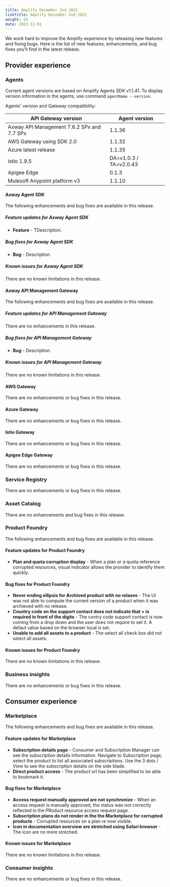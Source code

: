 ```yaml
---
title: Amplify December 2nd 2022
linkTitle: Amplify December 2nd 2022
weight: 55
date: 2022-12-01
---
```

We work hard to improve the Amplify experience by releasing new features and fixing bugs. Here is the list of new features, enhancements, and bug fixes you’ll find in the latest release.

## Provider experience

### Agents

Current agent versions are based on Amplify Agents SDK v1.1.41. To display version information in the agents, use command `agentName --version`.

Agents' version and Gateway compatibility:

| API Gateway version                        | Agent version          |
|--------------------------------------------|------------------------|
| Axway API Management 7.6.2 SPx and 7.7 SPx | 1.1.36                 |
| AWS Gateway using SDK 2.0                  | 1.1.32                 |
| Azure latest release                       | 1.1.35                 |
| Istio 1.9.5                                | DA=v1.0.3 / TA=v2.0.43 |
| Apigee Edge                                | 0.1.3                  |
| Mulesoft Anypoint platform v3              | 1.1.10                 |

#### Axway Agent SDK

The following enhancements and bug fixes are available in this release.

##### Feature updates for Axway Agent SDK

* **Feature** - TDescription.

##### Bug fixes for Axway Agent SDK

* **Bug** - Description.

##### Known issues for Axway Agent SDK

There are no known limitations in this release.

#### Axway API Management Gateway

The following enhancements and bug fixes are available in this release.

##### Feature updates for API Management Gateway

There are no enhancements in this release.

##### Bug fixes for API Management Gateway

* **Bug** - Description.

##### Known issues for API Management Gateway

There are no known limitations in this release.

#### AWS Gateway

There are no enhancements or bug fixes in this release.

#### Azure Gateway

There are no enhancements or bug fixes in this release.

#### Istio Gateway

There are no enhancements or bug fixes in this release.

#### Apigee Edge Gateway

There are no enhancements or bug fixes in this release.

### Service Registry

There are no enhancements or bug fixes in this release.

### Asset Catalog

There are no enhancements and bug fixes in this release.

### Product Foundry

The following enhancements and bug fixes are available in this release.

#### Feature updates for Product Foundry

* **Plan and quota corruption display** - When a plan or a quota reference corrupted resources, visual indicator allows the provider to identify them quickly.

#### Bug fixes for Product Foundry

* **Never ending ellipsis for Archived product with no relases** - The UI was not able to compute the current version of a product when it was archieved with no release.
* **Country code on the support contact does not indicate that + is required in front of the digits** - The contry code support contact is now coming from a drop down and the user does not require to set it. A defaut value based on the browser local is set.
* **Unable to add all assets to a product** - The select all check box did not select all assets.

#### Known issues for Product Foundry

There are no known limitations in this release.

### Business insights

There are no enhancements or bug fixes in this release.

## Consumer experience

### Marketplace

The following enhancements and bug fixes are available in this release.

#### Feature updates for Marketplace

* **Subscription details page** - Consumer and Subscription Manager can see the subscription details information. Navigate to Subscription page, select the product to list all associated subscriptions. Use the 3 dots / View to see the subscription details on the side blade.
* **Direct product access** - The product url has been simplified to be able to bookmark it.

#### Bug fixes for Marketplace

* **Access request manually approved are not synchronize** - When an access request is manually approved, the status was not correctly reflected in the PRoduct resource access request page.
* **Subscription plans do not render in the the Marketplace for corrupted products** - Corrupted resources on a plan re now visible.
* **Icon in documentation overview are stretched using Safari browser** - The icon are no more streched.

#### Known issues for Marketplace

There are no known limitations in this release.

### Consumer insights

There are no enhancements or bug fixes in this release.
